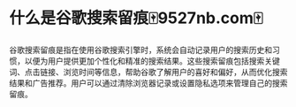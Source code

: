 # 什么是谷歌搜索留痕🀄️9527nb.com🀄️

谷歌搜索留痕是指在使用谷歌搜索引擎时，系统会自动记录用户的搜索历史和习惯，以便为用户提供更加个性化和精准的搜索结果。这些搜索留痕包括搜索关键词、点击链接、浏览时间等信息，帮助谷歌了解用户的喜好和偏好，从而优化搜索结果和广告推荐。用户可以通过清除浏览器记录或设置隐私选项来管理自己的搜索留痕。